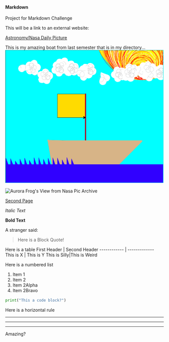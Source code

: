 #### Markdown


Project for Markdown Challenge

This will be a link to an external website:

[Astronomy/Nasa Daily Picture](https://apod.nasa.gov/apod/)

This is my amazing boat from last semester that is in my directory...
![Last Semester Picture](DayBoat.png)

![Aurora Frog's View from Nasa Pic Archive](https://apod.nasa.gov/apod/image/1810/AuroraFrogStalnacke1024.jpg)

[Second Page](Second.md)

*Italic Text*

**Bold Text**

A stranger said:
>Here is a Block Quote!

Here is a table
First Header | Second Header
------------ | -------------
This is X    | This is Y
This is Silly|This is Weird

Here is a numbered list
1. Item 1
2. Item 2
  2. Item 2Alpha
  2. Item 2Bravo

```Python
print("This a code block?")
```

Here is a horizontal rule
****
____
---


Amazing?
